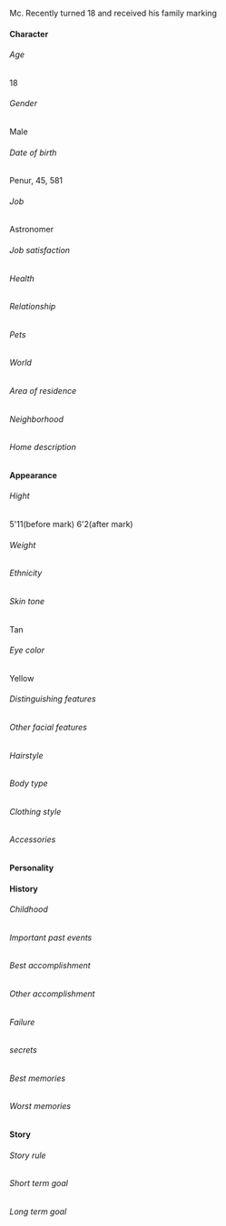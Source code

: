 Mc. Recently turned 18 and received his family marking
#### Character 
###### Age
18
###### Gender
Male
###### Date of birth
Penur, 45, 581
###### Job
Astronomer
###### Job satisfaction
###### Health
###### Relationship
###### Pets
###### World
###### Area of residence
###### Neighborhood
###### Home description
#### Appearance
###### Hight 
5'11(before mark) 6'2(after mark)
###### Weight 
###### Ethnicity 
###### Skin tone
Tan
###### Eye color
Yellow
###### Distinguishing features
###### Other facial features 
###### Hairstyle 
###### Body type 
###### Clothing style
###### Accessories 
#### Personality

#### History
###### Childhood
###### Important past events 
###### Best accomplishment
###### Other accomplishment
###### Failure 
###### secrets
###### Best memories
###### Worst memories
#### Story
###### Story rule
###### Short term goal
###### Long term goal



